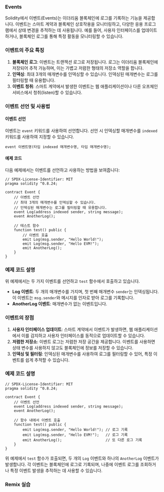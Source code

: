 ### Events

Solidity에서 이벤트(Events)는 이더리움 블록체인에 로그를 기록하는 기능을 제공합니다.
이벤트는 스마트 계약과 블록체인 상호작용을 모니터링하고, 다양한 응용 프로그램에서 상태 변경을 추적하는 데 사용됩니다.
예를 들어, 사용자 인터페이스를 업데이트하거나, 블록체인 로그를 통해 특정 활동을 모니터링할 수 있습니다.

### 이벤트의 주요 특징

1. **블록체인 로그**: 이벤트는 트랜잭션 로그로 저장됩니다. 로그는 이더리움 블록체인에 저장되어 추적 가능하며, 이는 가볍고 저렴한 형태의 저장소 역할을 합니다.
2. **인덱싱**: 최대 3개의 매개변수를 인덱싱할 수 있습니다. 인덱싱된 매개변수는 로그를 필터링할 때 유용합니다.
3. **이벤트 청취**: 스마트 계약에서 발생한 이벤트는 웹 애플리케이션이나 다른 오프체인 서비스에서 청취(listen)할 수 있습니다.

### 이벤트 선언 및 사용법

#### 이벤트 선언

이벤트는 `event` 키워드를 사용하여 선언합니다. 선언 시 인덱싱할 매개변수를 `indexed` 키워드를 사용하여 지정할 수 있습니다.

```solidity
event 이벤트명(타입 indexed 매개변수명, 타입 매개변수명);
```

#### 예제 코드

다음 예제에서는 이벤트를 선언하고 사용하는 방법을 보여줍니다:

```solidity
// SPDX-License-Identifier: MIT
pragma solidity ^0.8.24;

contract Event {
    // 이벤트 선언
    // 최대 3개의 매개변수를 인덱싱할 수 있습니다.
    // 인덱싱된 매개변수는 로그를 필터링할 때 유용합니다.
    event Log(address indexed sender, string message);
    event AnotherLog();

    // 테스트 함수
    function test() public {
        // 이벤트 호출
        emit Log(msg.sender, "Hello World!");
        emit Log(msg.sender, "Hello EVM!");
        emit AnotherLog();
    }
}
```

### 예제 코드 설명

위 예제에서는 두 가지 이벤트를 선언하고 `test` 함수에서 호출하고 있습니다.

- **Log 이벤트**: 두 개의 매개변수를 가지며, 첫 번째 매개변수 `sender`는 인덱싱됩니다. 이 이벤트는 `msg.sender`와 메시지를 인자로 받아 로그를 기록합니다.
- **AnotherLog 이벤트**: 매개변수가 없는 이벤트입니다.

### 이벤트의 장점

1. **사용자 인터페이스 업데이트**: 스마트 계약에서 이벤트가 발생하면, 웹 애플리케이션에서 이를 감지하고 사용자 인터페이스를 동적으로 업데이트할 수 있습니다.
2. **저렴한 저장소**: 이벤트 로그는 저렴한 저장 공간을 제공합니다. 이벤트를 사용하면 상태 변수를 사용하지 않고도 블록체인에 정보를 저장할 수 있습니다.
3. **인덱싱 및 필터링**: 인덱싱된 매개변수를 사용하여 로그를 필터링할 수 있어, 특정 이벤트를 쉽게 추적할 수 있습니다.

### 예제 코드 설명

```solidity
// SPDX-License-Identifier: MIT
pragma solidity ^0.8.24;

contract Event {
    // 이벤트 선언
    event Log(address indexed sender, string message);
    event AnotherLog();

    // 함수 내에서 이벤트 호출
    function test() public {
        emit Log(msg.sender, "Hello World!"); // 로그 기록
        emit Log(msg.sender, "Hello EVM!");   // 로그 기록
        emit AnotherLog();                    // 또 다른 로그 기록
    }
}
```

위 예제에서 `test` 함수가 호출되면, 두 개의 `Log` 이벤트와 하나의 `AnotherLog` 이벤트가 발생합니다. 각 이벤트는 블록체인에 로그로 기록되며, 나중에 이벤트 로그를 조회하거나 특정 이벤트 발생을
추적하는 데 사용할 수 있습니다.

### Remix 실습
 